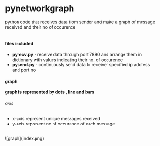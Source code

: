 # pynetworkgraph   
python code that receives data from sender and make a graph of message received and their no of occurence  
<br />  
#### files included   
* **pyrecv.py** - receive data through port 7890 and arrange them in dictionary with values indicating their no. of occurence  
* **pysend.py** - continuously send data to receiver specified ip address and port no.  
#### graph  
**graph is represented by dots , line and bars**  
###### axis  
* x-axis represent unique messages received  
* y-axis represent no of occurence of each message  
<br />
![graph](index.png)

